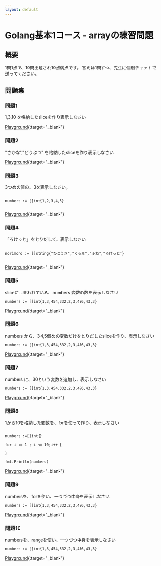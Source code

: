 ```yaml
---
layout: default
---
```


# Golang基本1コース - arrayの練習問題

## 概要

1問1点で、10問出題され10点満点です。
答えは1問ずつ、先生に個別チャットで送ってください。

## 問題集

### 問題1

1,3,10 を格納したsliceを作り表示しなさい

[Playground](https://play.golang.org/p/dt49tNoUst){:target="_blank"}

### 問題2

"さかな","どうぶつ" を格納したsliceを作り表示しなさい

[Playground](https://play.golang.org/p/U0XeZ-HC-s){:target="_blank"}


### 問題3

3つめの値の、3を表示しなさい。

```

numbers := []int{1,2,3,4,5}


```
[Playground](https://play.golang.org/p/7vXnWkA8wp){:target="_blank"}

### 問題4

「ろけっと」をとりだして、表示しなさい

```

norimono := []string{"ひこうき","くるま","ふね","ろけっと"}


```
[Playground](https://play.golang.org/p/acOHLYD3Px){:target="_blank"}


### 問題5

sliceにしまわれている、numbers 変数の数を表示しなさい


```
numbers := []int{1,3,454,332,2,3,456,43,3}

```

[Playground](https://play.golang.org/p/HDDdQ2LoAH){:target="_blank"}

### 問題6

numbers から、3,4,5個めの変数だけをとりだしたsliceを作り、表示しなさい

```
numbers := []int{1,3,454,332,2,3,456,43,3}

```

[Playground](https://play.golang.org/p/UQfXf04ICP){:target="_blank"}

### 問題7

numbers に、30という変数を追加し、表示しなさい

```
numbers := []int{1,3,454,332,2,3,456,43,3}

```

[Playground](https://play.golang.org/p/u5WWlXRgCv){:target="_blank"}

### 問題8

1から10を格納した変数を、forを使って作り、表示しなさい

```

numbers :=[]int{}

for i := 1 ; i <= 10;i++ {

}

fmt.Println(numbers)

```

[Playground](https://play.golang.org/p/aoOUv8QVKf){:target="_blank"}

### 問題9

numbersを、forを使い、一つづつ中身を表示しなさい

```
numbers := []int{1,3,454,332,2,3,456,43,3}

```

[Playground](https://play.golang.org/p/Tp7MkkjbNC){:target="_blank"}

### 問題10

numbersを、rangeを使い、一つづつ中身を表示しなさい

```
numbers := []int{1,3,454,332,2,3,456,43,3}

```

[Playground](https://play.golang.org/p/bXQ-GbBRUv){:target="_blank"}

